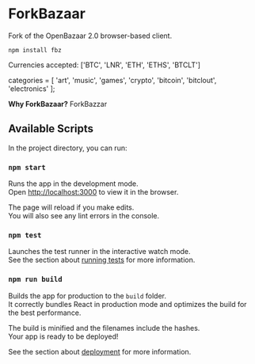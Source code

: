 # ForkBazaar
Fork of the OpenBazaar 2.0 browser-based client.

``npm install fbz``

Currencies accepted:  ['BTC', 'LNR', 'ETH', 'ETHS', 'BTCLT']

categories = [
  'art',
  'music', 
  'games',
  'crypto',
  'bitcoin',
  'bitclout',
  'electronics'
];

**Why ForkBazaar?** ForkBazzar 

## Available Scripts

In the project directory, you can run:

### `npm start`

Runs the app in the development mode.<br>
Open [http://localhost:3000](http://localhost:3000) to view it in the browser.

The page will reload if you make edits.<br>
You will also see any lint errors in the console.

### `npm test`

Launches the test runner in the interactive watch mode.<br>
See the section about [running tests](https://facebook.github.io/create-react-app/docs/running-tests) for more information.

### `npm run build`

Builds the app for production to the `build` folder.<br>
It correctly bundles React in production mode and optimizes the build for the best performance.

The build is minified and the filenames include the hashes.<br>
Your app is ready to be deployed!

See the section about [deployment](https://facebook.github.io/create-react-app/docs/deployment) for more information.
